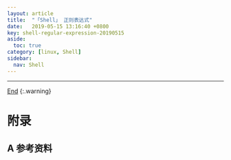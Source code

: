 ```yaml
---
layout: article
title:  "「Shell」 正则表达式"
date:   2019-05-15 13:16:40 +0800
key: shell-regular-expression-20190515
aside:
  toc: true
category: [linux, Shell]
sidebar:
  nav: Shell
---
```

<span id="head"></span>
<!--more-->




-------------------  
[End](#head)
{:.warning}  


# 附录
## A 参考资料
